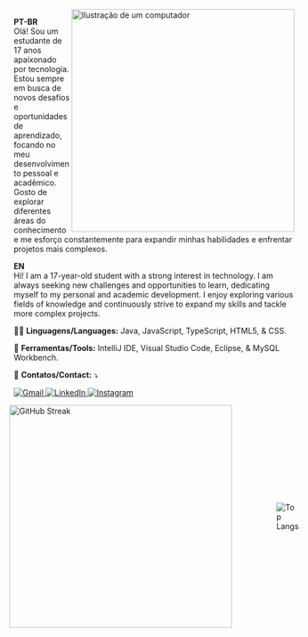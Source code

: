 <img src="https://raw.githubusercontent.com/MicaelliMedeiros/micaellimedeiros/master/image/computer-illustration.png" alt="Ilustração de um computador" width="400" align="right">

<p align="left"> 
  <strong>PT-BR</strong><br>
  Olá! Sou um estudante de 17 anos apaixonado por tecnologia. Estou sempre em busca de novos desafios e oportunidades de aprendizado, focando no meu desenvolvimento pessoal e acadêmico. Gosto de explorar diferentes áreas do conhecimento e me esforço constantemente para expandir minhas habilidades e enfrentar projetos mais complexos.

  <strong>EN</strong><br>
  Hi! I am a 17-year-old student with a strong interest in technology. I am always seeking new challenges and opportunities to learn, dedicating myself to my personal and academic development. I enjoy exploring various fields of knowledge and continuously strive to expand my skills and tackle more complex projects.
</p>

<p align="left">
  👨‍💻 <strong>Linguagens/Languages:</strong> Java, JavaScript, TypeScript, HTML5, & CSS.
</p>

<p align="left">
  💼 <strong>Ferramentas/Tools:</strong> IntelliJ IDE, Visual Studio Code, Eclipse, & MySQL Workbench.
</p>

<p align="left">
  💌 <strong>Contatos/Contact:</strong> ⤵️
</p>

<p align="left">
  <a href="mailto:jpgomesr.dev@gmail.com" title="Gmail">
    <img src="https://img.shields.io/badge/-Gmail-FF0000?style=flat-square&labelColor=FF0000&logo=gmail&logoColor=white" alt="Gmail"/>
  </a>
  <a href="https://www.linkedin.com/in/jo%C3%A3o-paulo-gomes-rodrigues-a756722a0/" title="LinkedIn">
    <img src="https://img.shields.io/badge/-Linkedin-0e76a8?style=flat-square&logo=Linkedin&logoColor=white" alt="LinkedIn"/>
  </a>
  <a href="https://instagram.com/joaopauloogr" title="Instagram">
    <img src="https://img.shields.io/badge/-Instagram-DF0174?style=flat-square&labelColor=DF0174&logo=instagram&logoColor=white" alt="Instagram"/>
  </a>
</p>

<p style="display: flex; gap: 5rem; flex-direction: row; justify-content: center; align-items: center;">
    <img src="https://github-readme-streak-stats.herokuapp.com?user=jpgomesr&theme=tokyonight" alt="GitHub Streak" width="400">
    <img src="https://github-readme-stats.vercel.app/api/top-langs/?username=jpgomesr&layout=pie&theme=tokyonight" alt="Top Langs">
</p>
